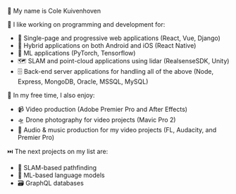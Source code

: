 👋 My name is Cole Kuivenhoven


💖 I like working on programming and development for:
- 📄 Single-page and progressive web applications (React, Vue, Django)
- 📲 Hybrid applications on both Android and iOS (React Native)
- 🧠 ML applications (PyTorch, Tensorflow)
- 🗺️ SLAM and point-cloud applications using lidar (RealsenseSDK, Unity)
- 🗄️ Back-end server applications for handling all of the above (Node, Express, MongoDB, Oracle, MSSQL, MySQL)


💞 In my free time, I also enjoy:
- 📹 Video production (Adobe Premier Pro and After Effects)
- 🛸 Drone photography for video projects (Mavic Pro 2)
- 🎹 Audio & music production for my video projects (FL, Audacity, and Premier Pro)


⏭️ The next projects on my list are:
- 🤖 SLAM-based pathfinding
- 💬 ML-based language models
- 🗃️ GraphQL databases

<!---
colekuivenhoven/colekuivenhoven is a ✨ special ✨ repository because its `README.md` (this file) appears on your GitHub profile.
You can click the Preview link to take a look at your changes.
--->
